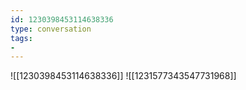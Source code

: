 ```yaml
---
id: 1230398453114638336
type: conversation
tags:
- 
---
```

![[1230398453114638336]]
![[1231577343547731968]]

